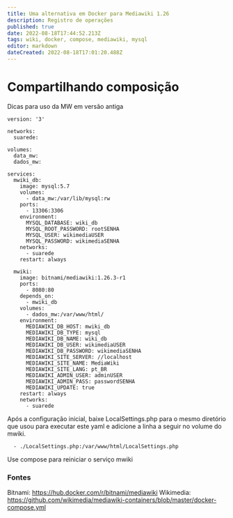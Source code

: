 ```yaml
---
title: Uma alternativa em Docker para Mediawiki 1.26
description: Registro de operações
published: true
date: 2022-08-18T17:44:52.213Z
tags: wiki, docker, compose, mediawiki, mysql
editor: markdown
dateCreated: 2022-08-18T17:01:20.488Z
---
```


# Compartilhando composição
Dicas para uso da MW em versão antiga

```
version: '3'

networks:
  suarede:
    
volumes:
  data_mw:
  dados_mw:
  
services:
  mwiki_db:
    image: mysql:5.7
    volumes:
      - data_mw:/var/lib/mysql:rw
    ports:
      - 13306:3306
    environment:
      MYSQL_DATABASE: wiki_db
      MYSQL_ROOT_PASSWORD: rootSENHA
      MYSQL_USER: wikimediaUSER
      MYSQL_PASSWORD: wikimediaSENHA
    networks:
      - suarede
    restart: always

  mwiki:    
    image: bitnami/mediawiki:1.26.3-r1
    ports:
      - 8080:80
    depends_on:
      - mwiki_db
    volumes:
      - dados_mw:/var/www/html/
    environment:
      MEDIAWIKI_DB_HOST: mwiki_db
      MEDIAWIKI_DB_TYPE: mysql
      MEDIAWIKI_DB_NAME: wiki_db
      MEDIAWIKI_DB_USER: wikimediaUSER
      MEDIAWIKI_DB_PASSWORD: wikimediaSENHA
      MEDIAWIKI_SITE_SERVER: //localhost
      MEDIAWIKI_SITE_NAME: MediaWiki
      MEDIAWIKI_SITE_LANG: pt_BR
      MEDIAWIKI_ADMIN_USER: adminUSER
      MEDIAWIKI_ADMIN_PASS: passwordSENHA
      MEDIAWIKI_UPDATE: true
    restart: always
    networks:
      - suarede
````

Após a configuração inicial, baixe LocalSettings.php para o mesmo diretório que usou para executar este yaml e adicione a linha a seguir no volume do mwiki.

      - ./LocalSettings.php:/var/www/html/LocalSettings.php

Use compose para reiniciar o serviço mwiki

### Fontes

Bitnami: https://hub.docker.com/r/bitnami/mediawiki
Wikimedia: https://github.com/wikimedia/mediawiki-containers/blob/master/docker-compose.yml
